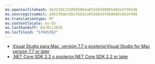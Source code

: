 ```yaml
---
ms.openlocfilehash: 2b221811338585064a6fe58398005462e2f365d6
ms.sourcegitcommit: 24b1f6decbb17bb22a45166e5fdb0845c65af498
ms.translationtype: MT
ms.contentlocale: es-ES
ms.lasthandoff: 03/01/2019
ms.locfileid: "57045362"
---
```

* [<span data-ttu-id="90cca-101">Visual Studio para Mac, versión 7.7 o posterior</span><span class="sxs-lookup"><span data-stu-id="90cca-101">Visual Studio for Mac version 7.7 or later</span></span>](https://www.visualstudio.com/downloads/)
* [<span data-ttu-id="90cca-102">.NET Core SDK 2.2 o posterior</span><span class="sxs-lookup"><span data-stu-id="90cca-102">.NET Core SDK 2.2 or later</span></span>](https://www.microsoft.com/net/download/all)